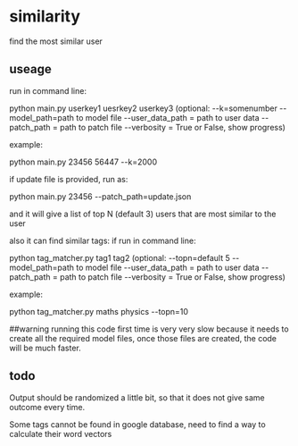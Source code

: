 # similarity
find the most similar user
## useage
run in command line:

python main.py userkey1 uesrkey2 userkey3 (optional: --k=somenumber --model_path=path to model file --user_data_path = path to user data --patch_path = path to patch file --verbosity = True or False, show progress)

example:

python main.py 23456 56447 --k=2000

if update file is provided, run as:

python main.py 23456 --patch_path=update.json

and it will give a list of top N (default 3) users that are most similar to the user

also it can find similar tags:
if run in command line:

python tag_matcher.py tag1 tag2 (optional: --topn=default 5 --model_path=path to model file --user_data_path = path to user data --patch_path = path to patch file --verbosity = True or False, show progress)

example:

python tag_matcher.py maths physics --topn=10

##warning
running this code first time is very very slow because it needs to create all the required model files, once those files are created, the code will be much faster. 
## todo
Output should be randomized a little bit, so that it does not give same outcome every time.

Some tags cannot be found in google database, need to find a way to calculate their word vectors
